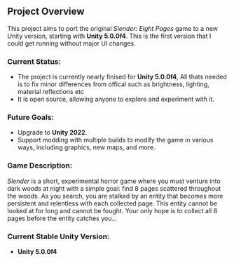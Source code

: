 ## Project Overview

This project aims to port the original *Slender: Eight Pages* game to a new Unity version, starting with **Unity 5.0.0f4**. This is the first version that I could get running without major UI changes. 

### Current Status:
- The project is currently nearly finised for **Unity 5.0.0f4**, All thats needed is to fix minor differences from offical such as brightness, lighting, material reflections etc
- It is open source, allowing anyone to explore and experiment with it.

### Future Goals:
- Upgrade to **Unity 2022**.
- Support modding with multiple builds to modify the game in various ways, including graphics, new maps, and more.

### Game Description:
*Slender* is a short, experimental horror game where you must venture into dark woods at night with a simple goal: find 8 pages scattered throughout the woods. As you search, you are stalked by an entity that becomes more persistent and relentless with each collected page. This entity cannot be looked at for long and cannot be fought. Your only hope is to collect all 8 pages before the entity catches you...

### Current Stable Unity Version:
- **Unity 5.0.0f4**
